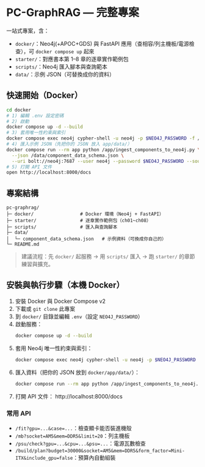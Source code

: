 
# PC-GraphRAG — 完整專案

一站式專案，含：
- `docker/`：Neo4j(+APOC+GDS) 與 FastAPI 應用（查相容/列主機板/電源檢查），可 `docker compose up` 起來
- `starter/`：對應書本第 1–8 章的逐章實作範例包
- `scripts/`：Neo4j 匯入腳本與查詢範本
- `data/`：示例 JSON（可替換成你的資料）

## 快速開始（Docker）
```bash
cd docker
# 1) 編輯 .env 設定密碼
# 2) 啟動
docker compose up -d --build
# 3) 套用唯一性約束與索引
docker compose exec neo4j cypher-shell -u neo4j -p $NEO4J_PASSWORD -f /var/lib/neo4j/import/neo4j_constraints.cypher
# 4) 匯入示例 JSON（先把你的 JSON 放入 app/data/）
docker compose run --rm app python /app/ingest_components_to_neo4j.py \
  --json /data/component_data_schema.json \
  --uri bolt://neo4j:7687 --user neo4j --password $NEO4J_PASSWORD --source dataset
# 5) 打開 API 文件
open http://localhost:8000/docs
```

## 專案結構
```
pc-graphrag/
├─ docker/                 # Docker 環境（Neo4j + FastAPI）
├─ starter/                # 逐章實作範例包（ch01~ch08）
├─ scripts/                # 匯入與查詢腳本
├─ data/
│  └─ component_data_schema.json   # 示例資料（可換成你自己的）
└─ README.md
```

> 建議流程：先 `docker/` 起服務 → 用 `scripts/` 匯入 → 跑 `starter/` 的章節練習與擴充。


## 安裝與執行步驟（本機 Docker）
1. 安裝 Docker 與 Docker Compose v2
2. 下載或 `git clone` 此專案
3. 到 `docker/` 目錄並編輯 `.env`（設定 `NEO4J_PASSWORD`）
4. 啟動服務：
   ```bash
   docker compose up -d --build
   ```
5. 套用 Neo4j 唯一性約束與索引：
   ```bash
   docker compose exec neo4j cypher-shell -u neo4j -p $NEO4J_PASSWORD -f /var/lib/neo4j/import/neo4j_constraints.cypher
   ```
6. 匯入資料（把你的 JSON 放到 `docker/app/data/`）：
   ```bash
   docker compose run --rm app python /app/ingest_components_to_neo4j.py      --json /data/component_data_schema.json      --uri bolt://neo4j:7687 --user neo4j --password $NEO4J_PASSWORD --source dataset
   ```
7. 打開 API 文件： http://localhost:8000/docs

### 常用 API
- `/fit?gpu=...&case=...`：檢查顯卡能否裝進機殼  
- `/mb?socket=AM5&mem=DDR5&limit=20`：列主機板  
- `/psu/check?gpu=...&cpu=...&psu=...`：電源瓦數檢查  
- `/build/plan?budget=30000&socket=AM5&mem=DDR5&form_factor=Mini-ITX&include_gpu=false`：預算內自動組裝  
